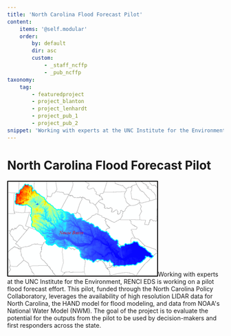 ```yaml
---
title: 'North Carolina Flood Forecast Pilot'
content:
    items: '@self.modular'
    order:
        by: default
        dir: asc
        custom:
            - _staff_ncffp
            - _pub_ncffp
taxonomy:
    tag:
        - featuredproject
        - project_blanton
        - project_lenhardt
        - project_pub_1
        - project_pub_2
snippet: 'Working with experts at the UNC Institute for the Environment, RENCI EDS is working on a pilot flood forecast effort. This pilot, funded through the North Carolina Policy Collaboratory, leverages the availability of high resolution LIDAR data for North Carolina, the HAND model for flood modeling, and data from NOAAs National Water Model (NWM). The goal of the project is to evaluate the potential for the outputs from the pilot to be used by decision-makers and first responders across the state.'
---
```


# North Carolina Flood Forecast Pilot

![](NeuseBasin.png)Working with experts at the UNC Institute for the Environment, RENCI EDS is working on a pilot flood forecast effort. This pilot, funded through the North Carolina Policy Collaboratory, leverages the availability of high resolution LIDAR data for North Carolina, the HAND model for flood modeling, and data from NOAA's National Water Model (NWM). The goal of the project is to evaluate the potential for the outputs from the pilot to be used by decision-makers and first responders across the state.